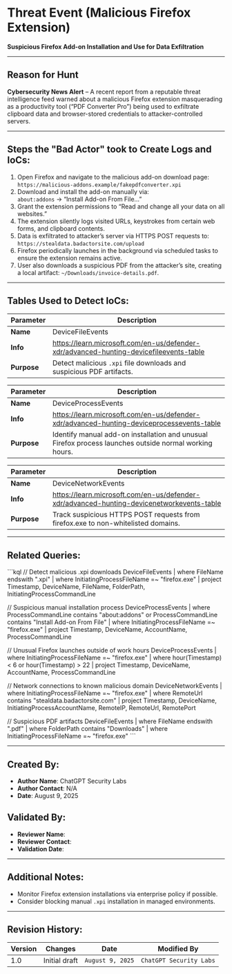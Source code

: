 # Threat Event (Malicious Firefox Extension)
**Suspicious Firefox Add-on Installation and Use for Data Exfiltration**

---

## Reason for Hunt
**Cybersecurity News Alert** – A recent report from a reputable threat intelligence feed warned about a malicious Firefox extension masquerading as a productivity tool (“PDF Converter Pro”) being used to exfiltrate clipboard data and browser-stored credentials to attacker-controlled servers.

---

## Steps the "Bad Actor" took to Create Logs and IoCs:
1. Open Firefox and navigate to the malicious add-on download page:  
   `https://malicious-addons.example/fakepdfconverter.xpi`
2. Download and install the add-on manually via:  
   `about:addons` → “Install Add-on From File…”
3. Grant the extension permissions to “Read and change all your data on all websites.”
4. The extension silently logs visited URLs, keystrokes from certain web forms, and clipboard contents.
5. Data is exfiltrated to attacker’s server via HTTPS POST requests to:  
   `https://stealdata.badactorsite.com/upload`
6. Firefox periodically launches in the background via scheduled tasks to ensure the extension remains active.
7. User also downloads a suspicious PDF from the attacker’s site, creating a local artifact: `~/Downloads/invoice-details.pdf`.

---

## Tables Used to Detect IoCs:

| **Parameter**       | **Description**                                                              |
|---------------------|------------------------------------------------------------------------------|
| **Name**| DeviceFileEvents |
| **Info**| https://learn.microsoft.com/en-us/defender-xdr/advanced-hunting-devicefileevents-table |
| **Purpose**| Detect malicious `.xpi` file downloads and suspicious PDF artifacts. |

| **Parameter**       | **Description**                                                              |
|---------------------|------------------------------------------------------------------------------|
| **Name**| DeviceProcessEvents |
| **Info**| https://learn.microsoft.com/en-us/defender-xdr/advanced-hunting-deviceprocessevents-table |
| **Purpose**| Identify manual add-on installation and unusual Firefox process launches outside normal working hours. |

| **Parameter**       | **Description**                                                              |
|---------------------|------------------------------------------------------------------------------|
| **Name**| DeviceNetworkEvents |
| **Info**| https://learn.microsoft.com/en-us/defender-xdr/advanced-hunting-devicenetworkevents-table |
| **Purpose**| Track suspicious HTTPS POST requests from firefox.exe to non-whitelisted domains. |

---

## Related Queries:
\`\`\`kql
// Detect malicious .xpi downloads
DeviceFileEvents
| where FileName endswith ".xpi"
| where InitiatingProcessFileName =~ "firefox.exe"
| project Timestamp, DeviceName, FileName, FolderPath, InitiatingProcessCommandLine

// Suspicious manual installation process
DeviceProcessEvents
| where ProcessCommandLine contains "about:addons"
  or ProcessCommandLine contains "Install Add-on From File"
| where InitiatingProcessFileName =~ "firefox.exe"
| project Timestamp, DeviceName, AccountName, ProcessCommandLine

// Unusual Firefox launches outside of work hours
DeviceProcessEvents
| where InitiatingProcessFileName =~ "firefox.exe"
| where hour(Timestamp) < 6 or hour(Timestamp) > 22
| project Timestamp, DeviceName, AccountName, ProcessCommandLine

// Network connections to known malicious domain
DeviceNetworkEvents
| where InitiatingProcessFileName =~ "firefox.exe"
| where RemoteUrl contains "stealdata.badactorsite.com"
| project Timestamp, DeviceName, InitiatingProcessAccountName, RemoteIP, RemoteUrl, RemotePort

// Suspicious PDF artifacts
DeviceFileEvents
| where FileName endswith ".pdf"
| where FolderPath contains "Downloads"
| where InitiatingProcessFileName =~ "firefox.exe"
\`\`\`

---

## Created By:
- **Author Name**: ChatGPT Security Labs
- **Author Contact**: N/A  
- **Date**: August 9, 2025

## Validated By:
- **Reviewer Name**:  
- **Reviewer Contact**:  
- **Validation Date**:  

---

## Additional Notes:
- Monitor Firefox extension installations via enterprise policy if possible.
- Consider blocking manual `.xpi` installation in managed environments.

---

## Revision History:
| **Version** | **Changes**            | **Date**         | **Modified By**            |
|-------------|------------------------|------------------|----------------------------|
| 1.0         | Initial draft           | `August 9, 2025` | `ChatGPT Security Labs`    |
